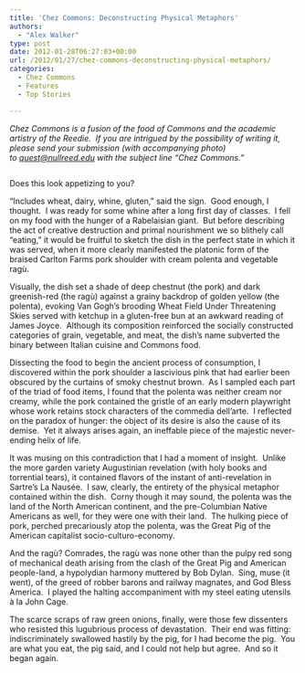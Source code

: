 ```yaml
---
title: 'Chez Commons: Deconstructing Physical Metaphors'
authors: 
  - "Alex Walker"
type: post
date: 2012-01-28T06:27:03+00:00
url: /2012/01/27/chez-commons-deconstructing-physical-metaphors/
categories:
  - Chez Commons
  - Features
  - Top Stories

---
```

_Chez Commons is a fusion of the food of Commons and the academic artistry of the Reedie.  If you are intrigued by the possibility of writing it, please send your submission (with accompanying photo) to [&#x71;&#x75;&#x65;&#x73;&#x74;&#x40;<span class="oe_displaynone">null</span>&#x72;&#x65;&#x65;&#x64;&#x2e;&#x65;&#x64;&#x75;][1] with the subject line “Chez Commons.”_

<div id="attachment_1192" style="width: 310px" class="wp-caption alignright">
  <a href="http://www.reedquest.org/2012/01/chez-commons-deconstructing-physical-metaphors/chez-commons-web-full-size/" rel="attachment wp-att-1192"><img class="size-medium wp-image-1192" title="Chez Commons Web Full Size" src="https://i2.wp.com/www.reedquest.org/wp-content/uploads/2012/01/Chez-Commons-Web-Full-Size-300x200.jpg?resize=300%2C200" alt="" data-recalc-dims="1" /></a>
  
  <p class="wp-caption-text">
    Does this look appetizing to you?
  </p>
</div>

“Includes wheat, dairy, whine, gluten,” said the sign.  Good enough, I thought.  I was ready for some whine after a long first day of classes.  I fell on my food with the hunger of a Rabelaisian giant.  But before describing the act of creative destruction and primal nourishment we so blithely call “eating,” it would be fruitful to sketch the dish in the perfect state in which it was served, when it more clearly manifested the platonic form of the braised Carlton Farms pork shoulder with cream polenta and vegetable ragù.

Visually, the dish set a shade of deep chestnut (the pork) and dark greenish-red (the ragù) against a grainy backdrop of golden yellow (the polenta), evoking Van Gogh&#8217;s brooding Wheat Field Under Threatening Skies served with ketchup in a gluten-free bun at an awkward reading of James Joyce.  Although its composition reinforced the socially constructed categories of grain, vegetable, and meat, the dish’s name subverted the binary between Italian cuisine and Commons food.

Dissecting the food to begin the ancient process of consumption, I discovered within the pork shoulder a lascivious pink that had earlier been obscured by the curtains of smoky chestnut brown.  As I sampled each part of the triad of food items, I found that the polenta was neither cream nor creamy, while the pork contained the gristle of an early modern playwright whose work retains stock characters of the commedia dell’arte.  I reflected on the paradox of hunger: the object of its desire is also the cause of its demise.  Yet it always arises again, an ineffable piece of the majestic never-ending helix of life.

It was musing on this contradiction that I had a moment of insight.  Unlike the more garden variety Augustinian revelation (with holy books and torrential tears), it contained flavors of the instant of anti-revelation in Sartre’s La Nausée.  I saw, clearly, the entirety of the physical metaphor contained within the dish.  Corny though it may sound, the polenta was the land of the North American continent, and the pre-Columbian Native Americans as well, for they were one with their land.  The hulking piece of pork, perched precariously atop the polenta, was the Great Pig of the American capitalist socio-culturo-economy.

And the ragù? Comrades, the ragù was none other than the pulpy red song of mechanical death arising from the clash of the Great Pig and American people-land, a hypolydian harmony muttered by Bob Dylan.  Sing, muse (it went), of the greed of robber barons and railway magnates, and God Bless America.  I played the halting accompaniment with my steel eating utensils à la John Cage.

The scarce scraps of raw green onions, finally, were those few dissenters who resisted this lugubrious process of devastation.  Their end was fitting: indiscriminately swallowed hastily by the pig, for I had become the pig.  You are what you eat, the pig said, and I could not help but agree.  And so it began again.

 [1]: mailto:&#x71;&#x75;&#x65;&#x73;&#x74;&#x40;&#x72;&#x65;&#x65;&#x64;&#x2e;&#x65;&#x64;&#x75;